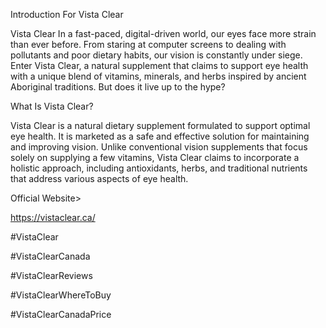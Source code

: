 Introduction For Vista Clear

Vista Clear In a fast-paced, digital-driven world, our eyes face more strain than ever before. From staring at computer screens to dealing with pollutants and poor dietary habits, our vision is constantly under siege. Enter Vista Clear, a natural supplement that claims to support eye health with a unique blend of vitamins, minerals, and herbs inspired by ancient Aboriginal traditions. But does it live up to the hype?

What Is Vista Clear?

Vista Clear is a natural dietary supplement formulated to support optimal eye health. It is marketed as a safe and effective solution for maintaining and improving vision. Unlike conventional vision supplements that focus solely on supplying a few vitamins, Vista Clear claims to incorporate a holistic approach, including antioxidants, herbs, and traditional nutrients that address various aspects of eye health.

Official Website>

https://vistaclear.ca/

#VistaClear

#VistaClearCanada

#VistaClearReviews

#VistaClearWhereToBuy

#VistaClearCanadaPrice

